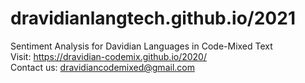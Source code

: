 # dravidianlangtech.github.io/2021
Sentiment Analysis for Davidian Languages in Code-Mixed Text <br/>
Visit: https://dravidian-codemix.github.io/2020/ <br/>
Contact us: dravidiancodemixed@gmail.com
